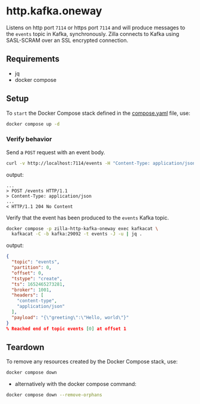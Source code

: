 # http.kafka.oneway

Listens on http port `7114` or https port `7114` and will produce messages to the `events` topic in Kafka, synchronously. Zilla connects to Kafka using SASL-SCRAM over an SSL encrypted connection.

## Requirements

- jq
- docker compose

## Setup

To `start` the Docker Compose stack defined in the [compose.yaml](compose.yaml) file, use:

```bash
docker compose up -d
```

### Verify behavior

Send a `POST` request with an event body.

```bash
curl -v http://localhost:7114/events -H "Content-Type: application/json" -d '{"greeting":"Hello, world"}'
```

output:

```text
...
> POST /events HTTP/1.1
> Content-Type: application/json
...
< HTTP/1.1 204 No Content
```

Verify that the event has been produced to the `events` Kafka topic.

```bash
docker compose -p zilla-http-kafka-oneway exec kafkacat \
  kafkacat -C -b kafka:29092 -t events -J -u | jq .
```

output:

```json
{
  "topic": "events",
  "partition": 0,
  "offset": 0,
  "tstype": "create",
  "ts": 1652465273281,
  "broker": 1001,
  "headers": [
    "content-type",
    "application/json"
  ],
  "payload": "{\"greeting\":\"Hello, world\"}"
}
% Reached end of topic events [0] at offset 1
```

## Teardown

To remove any resources created by the Docker Compose stack, use:

```bash
docker compose down
```

- alternatively with the docker compose command:

```bash
docker compose down --remove-orphans
```
